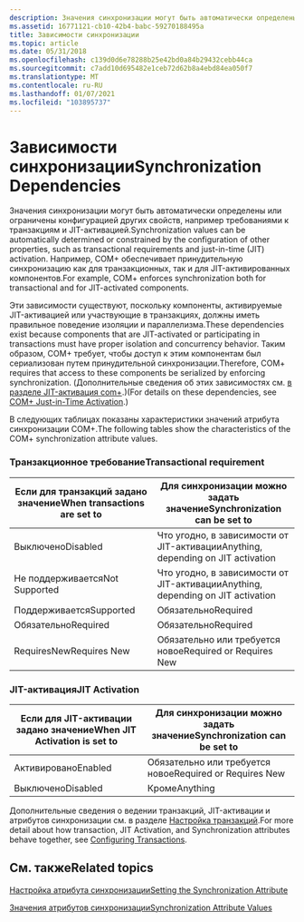 ```yaml
---
description: Значения синхронизации могут быть автоматически определены или ограничены конфигурацией других свойств, например требованиями к транзакциям и JIT-активацией.
ms.assetid: 16771121-cb10-42b4-babc-59270188495a
title: Зависимости синхронизации
ms.topic: article
ms.date: 05/31/2018
ms.openlocfilehash: c139d0d6e78288b25e42bd0a84b29432cebb44ca
ms.sourcegitcommit: c7add10d695482e1ceb72d62b8a4ebd84ea050f7
ms.translationtype: MT
ms.contentlocale: ru-RU
ms.lasthandoff: 01/07/2021
ms.locfileid: "103895737"
---
```

# <a name="synchronization-dependencies"></a><span data-ttu-id="3bea3-103">Зависимости синхронизации</span><span class="sxs-lookup"><span data-stu-id="3bea3-103">Synchronization Dependencies</span></span>

<span data-ttu-id="3bea3-104">Значения синхронизации могут быть автоматически определены или ограничены конфигурацией других свойств, например требованиями к транзакциям и JIT-активацией.</span><span class="sxs-lookup"><span data-stu-id="3bea3-104">Synchronization values can be automatically determined or constrained by the configuration of other properties, such as transactional requirements and just-in-time (JIT) activation.</span></span> <span data-ttu-id="3bea3-105">Например, COM+ обеспечивает принудительную синхронизацию как для транзакционных, так и для JIT-активированных компонентов.</span><span class="sxs-lookup"><span data-stu-id="3bea3-105">For example, COM+ enforces synchronization both for transactional and for JIT-activated components.</span></span>

<span data-ttu-id="3bea3-106">Эти зависимости существуют, поскольку компоненты, активируемые JIT-активацией или участвующие в транзакциях, должны иметь правильное поведение изоляции и параллелизма.</span><span class="sxs-lookup"><span data-stu-id="3bea3-106">These dependencies exist because components that are JIT-activated or participating in transactions must have proper isolation and concurrency behavior.</span></span> <span data-ttu-id="3bea3-107">Таким образом, COM+ требует, чтобы доступ к этим компонентам был сериализован путем принудительной синхронизации.</span><span class="sxs-lookup"><span data-stu-id="3bea3-107">Therefore, COM+ requires that access to these components be serialized by enforcing synchronization.</span></span> <span data-ttu-id="3bea3-108">(Дополнительные сведения об этих зависимостях см. [в разделе JIT-активация com+](com--just-in-time-activation.md).)</span><span class="sxs-lookup"><span data-stu-id="3bea3-108">(For details on these dependencies, see [COM+ Just-in-Time Activation](com--just-in-time-activation.md).)</span></span>

<span data-ttu-id="3bea3-109">В следующих таблицах показаны характеристики значений атрибута синхронизации COM+.</span><span class="sxs-lookup"><span data-stu-id="3bea3-109">The following tables show the characteristics of the COM+ synchronization attribute values.</span></span>

### <a name="transactional-requirement"></a><span data-ttu-id="3bea3-110">Транзакционное требование</span><span class="sxs-lookup"><span data-stu-id="3bea3-110">Transactional requirement</span></span>



| <span data-ttu-id="3bea3-111">Если для транзакций задано значение</span><span class="sxs-lookup"><span data-stu-id="3bea3-111">When transactions are set to</span></span> | <span data-ttu-id="3bea3-112">Для синхронизации можно задать значение</span><span class="sxs-lookup"><span data-stu-id="3bea3-112">Synchronization can be set to</span></span>                    |
|------------------------------|--------------------------------------------------|
| <span data-ttu-id="3bea3-113">Выключено</span><span class="sxs-lookup"><span data-stu-id="3bea3-113">Disabled</span></span><br/>          | <span data-ttu-id="3bea3-114">Что угодно, в зависимости от JIT-активации</span><span class="sxs-lookup"><span data-stu-id="3bea3-114">Anything, depending on JIT activation</span></span><br/> |
| <span data-ttu-id="3bea3-115">Не поддерживается</span><span class="sxs-lookup"><span data-stu-id="3bea3-115">Not Supported</span></span><br/>     | <span data-ttu-id="3bea3-116">Что угодно, в зависимости от JIT-активации</span><span class="sxs-lookup"><span data-stu-id="3bea3-116">Anything, depending on JIT activation</span></span><br/> |
| <span data-ttu-id="3bea3-117">Поддерживается</span><span class="sxs-lookup"><span data-stu-id="3bea3-117">Supported</span></span><br/>         | <span data-ttu-id="3bea3-118">Обязательно</span><span class="sxs-lookup"><span data-stu-id="3bea3-118">Required</span></span><br/>                              |
| <span data-ttu-id="3bea3-119">Обязательно</span><span class="sxs-lookup"><span data-stu-id="3bea3-119">Required</span></span><br/>          | <span data-ttu-id="3bea3-120">Обязательно</span><span class="sxs-lookup"><span data-stu-id="3bea3-120">Required</span></span><br/>                              |
| <span data-ttu-id="3bea3-121">RequiresNew</span><span class="sxs-lookup"><span data-stu-id="3bea3-121">Requires New</span></span><br/>      | <span data-ttu-id="3bea3-122">Обязательно или требуется новое</span><span class="sxs-lookup"><span data-stu-id="3bea3-122">Required or Requires New</span></span><br/>              |



 

### <a name="jit-activation"></a><span data-ttu-id="3bea3-123">JIT-активация</span><span class="sxs-lookup"><span data-stu-id="3bea3-123">JIT Activation</span></span>



| <span data-ttu-id="3bea3-124">Если для JIT-активации задано значение</span><span class="sxs-lookup"><span data-stu-id="3bea3-124">When JIT Activation is set to</span></span> | <span data-ttu-id="3bea3-125">Для синхронизации можно задать значение</span><span class="sxs-lookup"><span data-stu-id="3bea3-125">Synchronization can be set to</span></span>       |
|-------------------------------|-------------------------------------|
| <span data-ttu-id="3bea3-126">Активировано</span><span class="sxs-lookup"><span data-stu-id="3bea3-126">Enabled</span></span><br/>            | <span data-ttu-id="3bea3-127">Обязательно или требуется новое</span><span class="sxs-lookup"><span data-stu-id="3bea3-127">Required or Requires New</span></span><br/> |
| <span data-ttu-id="3bea3-128">Выключено</span><span class="sxs-lookup"><span data-stu-id="3bea3-128">Disabled</span></span><br/>           | <span data-ttu-id="3bea3-129">Кроме</span><span class="sxs-lookup"><span data-stu-id="3bea3-129">Anything</span></span><br/>                 |



 

<span data-ttu-id="3bea3-130">Дополнительные сведения о ведении транзакций, JIT-активации и атрибутов синхронизации см. в разделе [Настройка транзакций](configuring-transactions.md).</span><span class="sxs-lookup"><span data-stu-id="3bea3-130">For more detail about how transaction, JIT Activation, and Synchronization attributes behave together, see [Configuring Transactions](configuring-transactions.md).</span></span>

## <a name="related-topics"></a><span data-ttu-id="3bea3-131">См. также</span><span class="sxs-lookup"><span data-stu-id="3bea3-131">Related topics</span></span>

<dl> <dt>

[<span data-ttu-id="3bea3-132">Настройка атрибута синхронизации</span><span class="sxs-lookup"><span data-stu-id="3bea3-132">Setting the Synchronization Attribute</span></span>](setting-the-synchronization-attribute.md)
</dt> <dt>

[<span data-ttu-id="3bea3-133">Значения атрибутов синхронизации</span><span class="sxs-lookup"><span data-stu-id="3bea3-133">Synchronization Attribute Values</span></span>](synchronization-attribute-values.md)
</dt> </dl>

 

 





